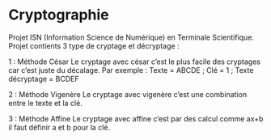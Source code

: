 # Cryptographie
Projet ISN (Information Science de Numérique) en Terminale Scientifique.
Projet contients 3 type de cryptage et décryptage :

  1 : Méthode César
      Le cryptage avec césar c’est le plus facile des cryptages car c’est juste du décalage.
      Par exemple : Texte = ABCDE ; Clé = 1 ; Texte décryptage = BCDEF
      
  2 : Méthode Vigenère
      Le cryptage avec vigenère c’est une combination entre le texte et la clé.
      
  3 : Méthode Affine
      Le cryptage avec affine c’est par des calcul comme ax+b il faut définir a et b pour la clé.
